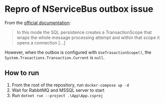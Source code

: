 # Repro of NServiceBus outbox issue

From the [official documentation](https://docs.particular.net/persistence/sql/outbox#transaction-type-transaction-scope):

> In this mode the SQL persistence creates a TransactionScope that wraps the whole message processing attempt and within that scope it opens a connection [...]

However, when the outbox is configured with `UseTrasactionScope()`, the `System.Trasactions.Transaction.Current` is `null`.

## How to run

1. From the root of the repository, run `docker-compose up -d`
2. Wait for RabbitMQ and MSSQL server to start
3. Run `dotnet run --project .\App\App.csproj`